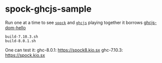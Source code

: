 # spock-ghcjs-sample

Run one at a time to see [`spock`](https://www.spock.li/tutorial/)  and [`ghcjs`](http://tolysz.org/ghcjs) playing together it borrows [ghcjs-dom-hello](https://github.com/ghcjs/ghcjs-dom-hello)

    build-7.10.3.sh
    build-8.0.1.sh

One can test it:
ghc-8.0.1: https://spock8.kio.sx
ghc-7.10.3: https://spock.kio.sx
